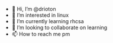 - 👋 Hi, I’m @drioton
- 👀 I’m interested in linux
- 🌱 I’m currently learning rhcsa
- 💞️ I’m looking to collaborate on learning
- 📫 How to reach me pm

<!---
drioton/drioton is a ✨ special ✨ repository because its `README.md` (this file) appears on your GitHub profile.
You can click the Preview link to take a look at your changes.
--->
